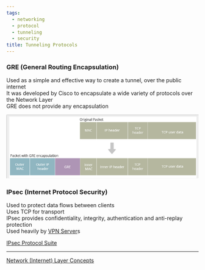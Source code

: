 ```yaml
---
tags:
  - networking
  - protocol
  - tunneling
  - security
title: Tunneling Protocols
---
```


### GRE (General Routing Encapsulation)

Used as a simple and effective way to create a tunnel, over the public internet  
It was developed by Cisco to encapsulate a wide variety of protocols over the Network Layer  
GRE does not provide any encapsulation

![GRE Encapsulated Packet|580](../../images/gre_packet.png)

### IPsec (Internet Protocol Security)

Used to protect data flows between clients  
Uses TCP for transport  
IPsec provides confidentiality, integrity, authentication and anti-replay protection  
Used heavily by [VPN Server](../../network-security/virtual-private-network-vpn.md)s  

[IPsec Protocol Suite](../../network-protocols/ipsec-protocol-suite.md)

---

[Network (Internet) Layer Concepts](network-internet-layer-concepts.md)